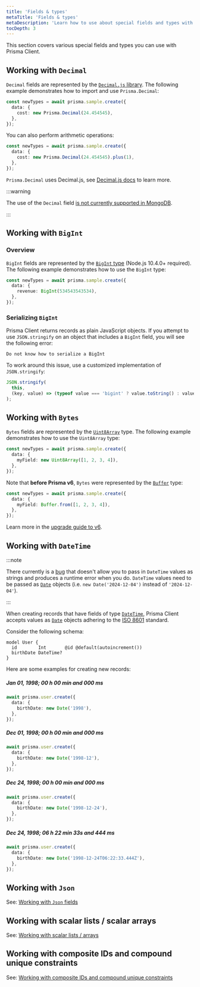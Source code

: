 ```yaml
---
title: 'Fields & types'
metaTitle: 'Fields & types'
metaDescription: 'Learn how to use about special fields and types with Prisma Client.'
tocDepth: 3
---
```


This section covers various special fields and types you can use with Prisma Client.

## Working with `Decimal`

`Decimal` fields are represented by the [`Decimal.js` library](https://mikemcl.github.io/decimal.js/). The following example demonstrates how to import and use `Prisma.Decimal`:

```ts
const newTypes = await prisma.sample.create({
  data: {
    cost: new Prisma.Decimal(24.454545),
  },
});
```

<!-- br -->

You can also perform arithmetic operations:

```ts
const newTypes = await prisma.sample.create({
  data: {
    cost: new Prisma.Decimal(24.454545).plus(1),
  },
});
```

`Prisma.Decimal` uses Decimal.js, see [Decimal.js docs](https://mikemcl.github.io/decimal.js) to learn more.

:::warning

The use of the `Decimal` field [is not currently supported in MongoDB](https://github.com/prisma/prisma/issues/12637).

:::

## Working with `BigInt`

### Overview

`BigInt` fields are represented by the [`BigInt` type](https://developer.mozilla.org/en-US/docs/Web/JavaScript/Reference/Global_Objects/BigInt) (Node.js 10.4.0+ required). The following example demonstrates how to use the `BigInt` type:

```ts
const newTypes = await prisma.sample.create({
  data: {
    revenue: BigInt(534543543534),
  },
});
```

### Serializing `BigInt`

Prisma Client returns records as plain JavaScript objects. If you attempt to use `JSON.stringify` on an object that includes a `BigInt` field, you will see the following error:

```
Do not know how to serialize a BigInt
```

To work around this issue, use a customized implementation of `JSON.stringify`:

```js
JSON.stringify(
  this,
  (key, value) => (typeof value === 'bigint' ? value.toString() : value) // return everything else unchanged
);
```

## Working with `Bytes`

`Bytes` fields are represented by the [`Uint8Array`](https://developer.mozilla.org/en-US/docs/Web/JavaScript/Reference/Global_Objects/Uint8Array) type. The following example demonstrates how to use the `Uint8Array` type:

```ts
const newTypes = await prisma.sample.create({
  data: {
    myField: new Uint8Array([1, 2, 3, 4]),
  },
});
```

Note that **before Prisma v6**, `Bytes` were represented by the [`Buffer`](https://nodejs.org/api/buffer.html) type:

```ts
const newTypes = await prisma.sample.create({
  data: {
    myField: Buffer.from([1, 2, 3, 4]),
  },
});
```

Learn more in the [upgrade guide to v6](/orm/more/upgrade-guides/upgrading-versions/upgrading-to-prisma-6).

## Working with `DateTime`

:::note

There currently is a [bug](https://github.com/prisma/prisma/issues/9516) that doesn't allow you to pass in `DateTime` values as strings and produces a runtime error when you do. `DateTime` values need to be passed as [`Date`](https://developer.mozilla.org/en-US/docs/Web/JavaScript/Reference/Global_Objects/Date) objects (i.e. `new Date('2024-12-04')` instead of `'2024-12-04'`).

:::

When creating records that have fields of type [`DateTime`](/orm/reference/prisma-schema-reference#datetime), Prisma Client accepts values as [`Date`](https://developer.mozilla.org/en-US/docs/Web/JavaScript/Reference/Global_Objects/Date) objects adhering to the [ISO 8601](https://en.wikipedia.org/wiki/ISO_8601) standard.

Consider the following schema:

```prisma
model User {
  id        Int       @id @default(autoincrement())
  birthDate DateTime?
}
```

Here are some examples for creating new records:

##### Jan 01, 1998; 00 h 00 min and 000 ms

```ts
await prisma.user.create({
  data: {
    birthDate: new Date('1998'),
  },
});
```

##### Dec 01, 1998; 00 h 00 min and 000 ms

```ts
await prisma.user.create({
  data: {
    birthDate: new Date('1998-12'),
  },
});
```

##### Dec 24, 1998; 00 h 00 min and 000 ms

```ts
await prisma.user.create({
  data: {
    birthDate: new Date('1998-12-24'),
  },
});
```

##### Dec 24, 1998; 06 h 22 min 33s and 444 ms

```ts
await prisma.user.create({
  data: {
    birthDate: new Date('1998-12-24T06:22:33.444Z'),
  },
});
```

## Working with `Json`

See: [Working with `Json` fields](/orm/prisma-client/special-fields-and-types/working-with-json-fields)

## Working with scalar lists / scalar arrays

See: [Working with scalar lists / arrays](/orm/prisma-client/special-fields-and-types/working-with-scalar-lists-arrays)

## Working with composite IDs and compound unique constraints

See: [Working with composite IDs and compound unique constraints](/orm/prisma-client/special-fields-and-types/working-with-composite-ids-and-constraints)
